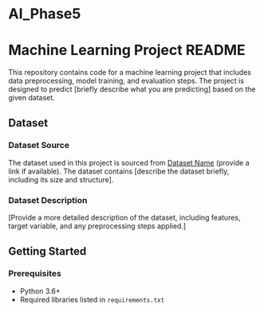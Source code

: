 # AI_Phase5
# Machine Learning Project README

This repository contains code for a machine learning project that includes data preprocessing, model training, and evaluation steps. The project is designed to predict [briefly describe what you are predicting] based on the given dataset.

## Dataset

### Dataset Source

The dataset used in this project is sourced from [Dataset Name](https://example.com/dataset) (provide a link if available). The dataset contains [describe the dataset briefly, including its size and structure].

### Dataset Description

[Provide a more detailed description of the dataset, including features, target variable, and any preprocessing steps applied.]

## Getting Started

### Prerequisites

- Python 3.6+
- Required libraries listed in `requirements.txt`

